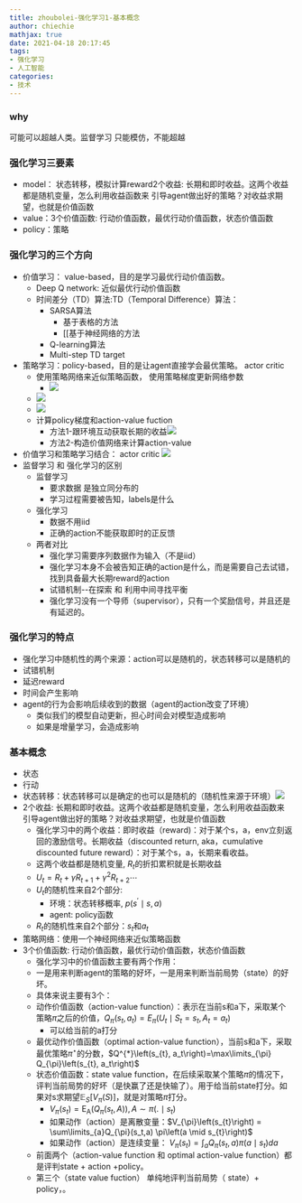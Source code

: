 ```yaml
---
title: zhoubolei-强化学习1-基本概念
author: chiechie
mathjax: true
date: 2021-04-18 20:17:45
tags:
- 强化学习
- 人工智能
categories:
- 技术
---
```


### why

可能可以超越人类。监督学习 只能模仿，不能超越

### 强化学习三要素

- model： 状态转移，模拟计算reward2个收益: 长期和即时收益。这两个收益都是随机变量，怎么利用收益函数来 引导agent做出好的策略？对收益求期望，也就是价值函数
- value：3个价值函数: 行动价值函数，最优行动价值函数，状态价值函数
- policy：策略

### 强化学习的三个方向

- 价值学习： value-based，目的是学习最优行动价值函数。
    - Deep Q network: 近似最优行动价值函数
    - 时间差分（TD）算法:TD（Temporal Difference）算法：
        - SARSA算法
            - 基于表格的方法
            - [[基于神经网络的方法
        - Q-learning算法
        - Multi-step TD target
- 策略学习：policy-based，目的是让agent直接学会最优策略。 actor critic
    - 使用策略网络来近似策略函数， 使用策略梯度更新网络参数
        -  ![](https://firebasestorage.googleapis.com/v0/b/firescript-577a2.appspot.com/o/imgs%2Fapp%2Frf_learning%2Frx6kfw7dc6.png?alt=media&token=22e1d520-3194-42b5-b624-e52034b62b4d)
    -  ![](https://firebasestorage.googleapis.com/v0/b/firescript-577a2.appspot.com/o/imgs%2Fapp%2Frf_learning%2FNC2bv9ZwlF.png?alt=media&token=8fb33ced-8383-42fe-8fee-4742d9abadc4)
    - ![](https://firebasestorage.googleapis.com/v0/b/firescript-577a2.appspot.com/o/imgs%2Fapp%2Frf_learning%2FV4DSavxJZ8.png?alt=media&token=408e1eb5-24f9-4fd9-bbf5-a7d20a53f7fb)
    - 计算policy梯度和action-value fuction
        - 方法1-跟环境互动获取长期的收益![](https://firebasestorage.googleapis.com/v0/b/firescript-577a2.appspot.com/o/imgs%2Fapp%2Frf_learning%2F8F3Gq0YTEB.png?alt=media&token=d6cd369f-ea76-41b0-84e1-66953c0d4e56)
        - 方法2-构造价值网络来计算action-value
- 价值学习和策略学习结合： actor critic ![](https://firebasestorage.googleapis.com/v0/b/firescript-577a2.appspot.com/o/imgs%2Fapp%2Frf_learning%2FQX2HjRc5gn.png?alt=media&token=18a877c8-f337-4c15-a9f5-7b3f410c8475)
- 监督学习 和 强化学习的区别
    - 监督学习
        - 要求数据 是独立同分布的
        - 学习过程需要被告知，labels是什么
    - 强化学习
        - 数据不用iid
        - 正确的action不能获取即时的正反馈
    - 两者对比
        - 强化学习需要序列数据作为输入（不是iid）
        - 强化学习本身不会被告知正确的action是什么，而是需要自己去试错，找到具备最大长期reward的action
        - 试错机制--在探索 和 利用中间寻找平衡
        - 强化学习没有一个导师（supervisor），只有一个奖励信号，并且还是有延迟的。

### 强化学习的特点

- 强化学习中随机性的两个来源：action可以是随机的，状态转移可以是随机的
- 试错机制
- 延迟reward
- 时间会产生影响
- agent的行为会影响后续收到的数据（agent的action改变了环境）
    - 类似我们的模型自动更新，担心时间会对模型造成影响
    - 如果是增量学习，会造成影响
    
### 基本概念

- 状态
- 行动
- 状态转移：状态转移可以是确定的也可以是随机的（随机性来源于环境）![](https://firebasestorage.googleapis.com/v0/b/firescript-577a2.appspot.com/o/imgs%2Fapp%2Frf_learning%2F0gnPu0zeUj.png?alt=media&token=d6bcd51c-418f-4c1c-800b-e82842f20c27)
- 2个收益: 长期和即时收益。这两个收益都是随机变量，怎么利用收益函数来 引导agent做出好的策略？对收益求期望，也就是价值函数
    - 强化学习中的两个收益：即时收益（reward)：对于某个s，a，env立刻返回的激励信号。长期收益（discounted return, aka，cumulative discounted future reward）：对于某个s，a，长期来看收益。
    - 这两个收益都是随机变量, $R_t$的折扣累积就是长期收益
    - $U_{t}=R_{t}+ \gamma R_{t+1}+\gamma ^{2} R_{t+2}  \cdots$
    - $U_t$的随机性来自2个部分: 
        - 环境：状态转移概率, $p\left(s^{\prime} \mid s, a\right)$
        - agent: policy函数
    - $R_t$的随机性来自2个部分：$s_t$和$a_t$
- 策略网络：使用一个神经网络来近似策略函数
- 3个价值函数: 行动价值函数，最优行动价值函数，状态价值函数
    - 强化学习中的价值函数主要有两个作用：
    - 一是用来判断agent的策略的好坏，一是用来判断当前局势（state）的好坏。
    - 具体来说主要有3个：
    - 动作价值函数（action-value function）：表示在当前s和a下，采取某个策略$\pi$之后的价值，$Q_{\pi}\left(s_{t}, a_{t}\right)=E_{\pi}\left(U_{t} \mid S_{t}=s_{t}, A_{t}=a_{t}\right)$
        - 可以给当前的a打分
    - 最优动作价值函数（optimal  action-value function），当前s和a下，采取最优策略$\pi^{\star}$的分数，$Q^{*}\left(s_{t}, a_t\right)=\max\limits_{\pi} Q_{\pi}\left(s_{t}, a_t\right)$
    - 状态价值函数：state value function，在后续采取某个策略$\pi$的情况下，评判当前局势的好坏（是快赢了还是快输了）。用于给当前state打分。如果对s求期望$\mathbb{E}_{S}\left[V_{\pi}(S)\right]$，就是对策略$\pi$打分。
        - $V_{\pi}\left(s_{t}\right)=\operatorname{E_A}\left(Q_{\pi}\left(s_{t}, A\right)\right), A \sim \pi(.\mid s_t)$
        - 如果动作（action）是离散变量：$V_{\pi}\left(s_{t}\right) = \sum\limits_{a}Q_{\pi}(s_t,a) \pi\left(a \mid s_{t}\right)$
        - 如果动作（action）是连续变量： $V_{\pi}\left(s_{t}\right) = \int_{a} Q_{\pi} \left(s_{t}, a\right) \pi\left(a \mid s_{t} \right) d a$
    - 前面两个（action-value function 和 optimal action-value function）都是评判state + action +policy。
    - 第三个（state value fuction） 单纯地评判当前局势（ state）+ policy，。
